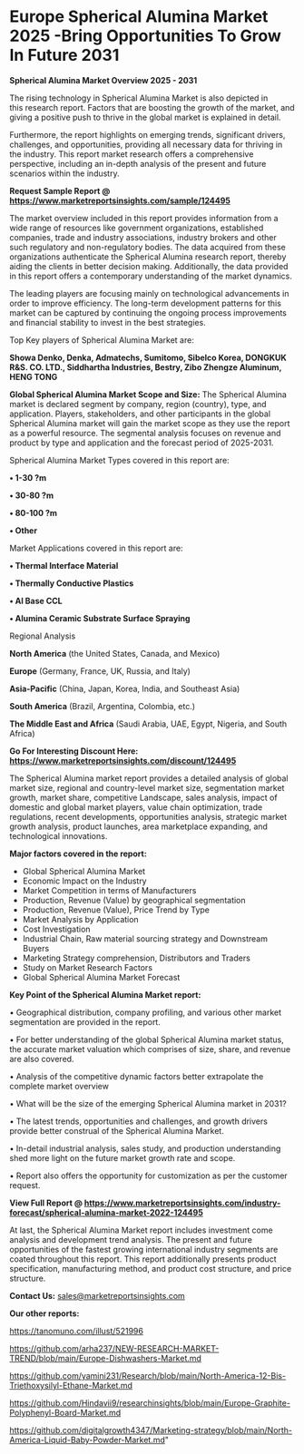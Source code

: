# Europe Spherical Alumina Market 2025 -Bring Opportunities To Grow In Future 2031

<Strong> Spherical Alumina Market Overview 2025 - 2031</strong>

The rising technology in Spherical Alumina Market is also depicted in this research report. Factors that are boosting the growth of the market, and giving a positive push to thrive in the global market is explained in detail.

Furthermore, the report highlights on emerging trends, significant drivers, challenges, and opportunities, providing all necessary data for thriving in the industry. This report market research offers a comprehensive perspective, including an in-depth analysis of the present and future scenarios within the industry.

<strong>Request Sample Report @ <a href=https://www.marketreportsinsights.com/sample/124495>https://www.marketreportsinsights.com/sample/124495</a></strong>

The market overview included in this report provides information from a wide range of resources like government organizations, established companies, trade and industry associations, industry brokers and other such regulatory and non-regulatory bodies. The data acquired from these organizations authenticate the Spherical Alumina research report, thereby aiding the clients in better decision making. Additionally, the data provided in this report offers a contemporary understanding of the market dynamics.

The leading players are focusing mainly on technological advancements in order to improve efficiency. The long-term development patterns for this market can be captured by continuing the ongoing process improvements and financial stability to invest in the best strategies.

Top Key players of Spherical Alumina Market are:

<strong>Showa Denko, Denka, Admatechs, Sumitomo, Sibelco Korea, DONGKUK R&S. CO. LTD., Siddhartha Industries, Bestry, Zibo Zhengze Aluminum, HENG TONG</strong>

<strong><b>Global Spherical Alumina Market Scope and Size:</b></strong>
The Spherical Alumina market is declared segment by company, region (country), type, and application. Players, stakeholders, and other participants in the global Spherical Alumina market will gain the market scope as they use the report as a powerful resource. The segmental analysis focuses on revenue and product by type and application and the forecast period of 2025-2031.

Spherical Alumina Market Types covered in this report are:

<strong>• 1-30 ?m

• 30-80 ?m

• 80-100 ?m

• Other</strong>

Market Applications covered in this report are:

<strong>• Thermal Interface Material

• Thermally Conductive Plastics

• Al Base CCL

• Alumina Ceramic Substrate Surface Spraying</strong> 

Regional Analysis

<strong>North America</strong> (the United States, Canada, and Mexico)

<strong>Europe</strong> (Germany, France, UK, Russia, and Italy)

<strong>Asia-Pacific</strong> (China, Japan, Korea, India, and Southeast Asia)

<strong>South America</strong> (Brazil, Argentina, Colombia, etc.)

<strong>The Middle East and Africa</strong> (Saudi Arabia, UAE, Egypt, Nigeria, and South Africa)

<strong>Go For Interesting Discount Here: <a href=https://www.marketreportsinsights.com/discount/124495>https://www.marketreportsinsights.com/discount/124495</a></strong>

The Spherical Alumina market report provides a detailed analysis of global market size, regional and country-level market size, segmentation market growth, market share, competitive Landscape, sales analysis, impact of domestic and global market players, value chain optimization, trade regulations, recent developments, opportunities analysis, strategic market growth analysis, product launches, area marketplace expanding, and technological innovations.

<strong><b>Major factors covered in the report:</b></strong>
<ul>
  <li>Global Spherical Alumina Market </li>
  <li>Economic Impact on the Industry</li>
  <li>Market Competition in terms of Manufacturers</li>
  <li>Production, Revenue (Value) by geographical segmentation</li>
  <li>Production, Revenue (Value), Price Trend by Type</li>
  <li>Market Analysis by Application</li>
  <li>Cost Investigation</li>
  <li>Industrial Chain, Raw material sourcing strategy and Downstream Buyers</li>
  <li>Marketing Strategy comprehension, Distributors and Traders</li>
  <li>Study on Market Research Factors</li>
  <li>Global Spherical Alumina Market Forecast</li>
</ul>

<strong><b>Key Point of the Spherical Alumina Market report:</b></strong>

• Geographical distribution, company profiling, and various other market segmentation are provided in the report.

• For better understanding of the global Spherical Alumina market status, the accurate market valuation which comprises of size, share, and revenue are also covered.

• Analysis of the competitive dynamic factors better extrapolate the complete market overview

• What will be the size of the emerging Spherical Alumina market in 2031?

• The latest trends, opportunities and challenges, and growth drivers provide better construal of the Spherical Alumina Market.

• In-detail industrial analysis, sales study, and production understanding shed more light on the future market growth rate and scope.

• Report also offers the opportunity for customization as per the customer request.

<strong><b>View Full Report @ <a href=https://www.marketreportsinsights.com/industry-forecast/spherical-alumina-market-2022-124495>https://www.marketreportsinsights.com/industry-forecast/spherical-alumina-market-2022-124495</a></b></strong>


At last, the Spherical Alumina Market report includes investment come analysis and development trend analysis. The present and future opportunities of the fastest growing international industry segments are coated throughout this report. This report additionally presents product specification, manufacturing method, and product cost structure, and price structure.

<strong>Contact Us:</strong>
sales@marketreportsinsights.com

<strong>Our other reports:</strong>

<a href=https://tanomuno.com/illust/521996>https://tanomuno.com/illust/521996</a>

<a href=https://github.com/arha237/NEW-RESEARCH-MARKET-TREND/blob/main/Europe-Dishwashers-Market.md>https://github.com/arha237/NEW-RESEARCH-MARKET-TREND/blob/main/Europe-Dishwashers-Market.md</a>

<a href=https://github.com/yamini231/Research/blob/main/North-America-12-Bis-Triethoxysilyl-Ethane-Market.md>https://github.com/yamini231/Research/blob/main/North-America-12-Bis-Triethoxysilyl-Ethane-Market.md</a>

<a href=https://github.com/Hindavii9/researchinsights/blob/main/Europe-Graphite-Polyphenyl-Board-Market.md>https://github.com/Hindavii9/researchinsights/blob/main/Europe-Graphite-Polyphenyl-Board-Market.md</a>

<a href=https://github.com/digitalgrowth4347/Marketing-strategy/blob/main/North-America-Liquid-Baby-Powder-Market.md>https://github.com/digitalgrowth4347/Marketing-strategy/blob/main/North-America-Liquid-Baby-Powder-Market.md</a>"
